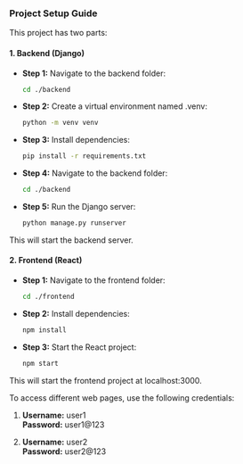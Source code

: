 ### Project Setup Guide

This project has two parts:

#### 1. Backend (Django)

- **Step 1:** Navigate to the backend folder:
  ```bash
  cd ./backend
  ```

- **Step 2:** Create a virtual environment named .venv:
  ```bash
  python -m venv venv
  ```

- **Step 3:** Install dependencies:
  ```bash
  pip install -r requirements.txt
  ```

- **Step 4:** Navigate to the backend folder:
  ```bash
  cd ./backend
  ```

- **Step 5:** Run the Django server:
  ```bash
  python manage.py runserver
  ```

This will start the backend server.

#### 2. Frontend (React)

- **Step 1:** Navigate to the frontend folder:
  ```bash
  cd ./frontend
  ```

- **Step 2:** Install dependencies:
  ```bash
  npm install
  ```

- **Step 3:** Start the React project:
  ```bash
  npm start
  ```

This will start the frontend project at localhost:3000.

To access different web pages, use the following credentials:

1. **Username:** user1  
   **Password:** user1@123

2. **Username:** user2  
   **Password:** user2@123
```

